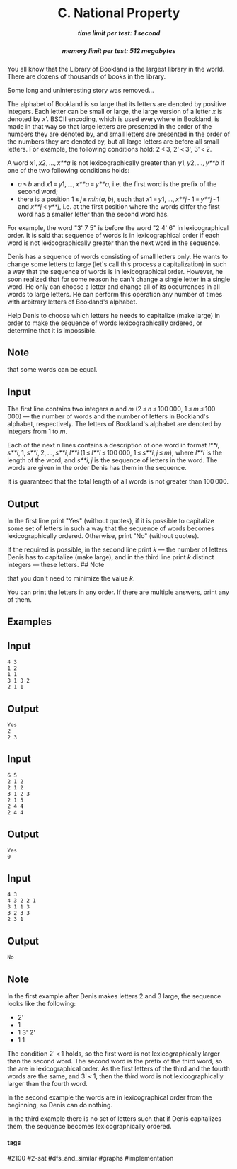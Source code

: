 <h1 style='text-align: center;'> C. National Property</h1>

<h5 style='text-align: center;'>time limit per test: 1 second</h5>
<h5 style='text-align: center;'>memory limit per test: 512 megabytes</h5>

You all know that the Library of Bookland is the largest library in the world. There are dozens of thousands of books in the library.

Some long and uninteresting story was removed...

The alphabet of Bookland is so large that its letters are denoted by positive integers. Each letter can be small or large, the large version of a letter *x* is denoted by *x*'. BSCII encoding, which is used everywhere in Bookland, is made in that way so that large letters are presented in the order of the numbers they are denoted by, and small letters are presented in the order of the numbers they are denoted by, but all large letters are before all small letters. For example, the following conditions hold: 2 < 3, 2' < 3', 3' < 2.

A word *x*1, *x*2, ..., *x**a* is not lexicographically greater than *y*1, *y*2, ..., *y**b* if one of the two following conditions holds: 

* *a* ≤ *b* and *x*1 = *y*1, ..., *x**a* = *y**a*, i.e. the first word is the prefix of the second word;
* there is a position 1 ≤ *j* ≤ *min*(*a*, *b*), such that *x*1 = *y*1, ..., *x**j* - 1 = *y**j* - 1 and *x**j* < *y**j*, i.e. at the first position where the words differ the first word has a smaller letter than the second word has.

 For example, the word "3' 7 5" is before the word "2 4' 6" in lexicographical order. It is said that sequence of words is in lexicographical order if each word is not lexicographically greater than the next word in the sequence.

Denis has a sequence of words consisting of small letters only. He wants to change some letters to large (let's call this process a capitalization) in such a way that the sequence of words is in lexicographical order. However, he soon realized that for some reason he can't change a single letter in a single word. He only can choose a letter and change all of its occurrences in all words to large letters. He can perform this operation any number of times with arbitrary letters of Bookland's alphabet.

Help Denis to choose which letters he needs to capitalize (make large) in order to make the sequence of words lexicographically ordered, or determine that it is impossible.

## Note

 that some words can be equal.

## Input

The first line contains two integers *n* and *m* (2 ≤ *n* ≤ 100 000, 1 ≤ *m* ≤ 100 000) — the number of words and the number of letters in Bookland's alphabet, respectively. The letters of Bookland's alphabet are denoted by integers from 1 to *m*.

Each of the next *n* lines contains a description of one word in format *l**i*, *s**i*, 1, *s**i*, 2, ..., *s**i*, *l**i* (1 ≤ *l**i* ≤ 100 000, 1 ≤ *s**i*, *j* ≤ *m*), where *l**i* is the length of the word, and *s**i*, *j* is the sequence of letters in the word. The words are given in the order Denis has them in the sequence.

It is guaranteed that the total length of all words is not greater than 100 000.

## Output

In the first line print "Yes" (without quotes), if it is possible to capitalize some set of letters in such a way that the sequence of words becomes lexicographically ordered. Otherwise, print "No" (without quotes).

If the required is possible, in the second line print *k* — the number of letters Denis has to capitalize (make large), and in the third line print *k* distinct integers — these letters. ## Note

 that you don't need to minimize the value *k*.

You can print the letters in any order. If there are multiple answers, print any of them.

## Examples

## Input


```
4 3  
1 2  
1 1  
3 1 3 2  
2 1 1  

```
## Output


```
Yes  
2  
2 3 
```
## Input


```
6 5  
2 1 2  
2 1 2  
3 1 2 3  
2 1 5  
2 4 4  
2 4 4  

```
## Output


```
Yes  
0  

```
## Input


```
4 3  
4 3 2 2 1  
3 1 1 3  
3 2 3 3  
2 3 1  

```
## Output


```
No  

```
## Note

In the first example after Denis makes letters 2 and 3 large, the sequence looks like the following:

* 2'
* 1
* 1 3' 2'
* 1 1

The condition 2' < 1 holds, so the first word is not lexicographically larger than the second word. The second word is the prefix of the third word, so the are in lexicographical order. As the first letters of the third and the fourth words are the same, and 3' < 1, then the third word is not lexicographically larger than the fourth word.

In the second example the words are in lexicographical order from the beginning, so Denis can do nothing.

In the third example there is no set of letters such that if Denis capitalizes them, the sequence becomes lexicographically ordered.



#### tags 

#2100 #2-sat #dfs_and_similar #graphs #implementation 
